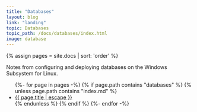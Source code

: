 ```yaml
---
title: "Databases"
layout: blog
link: "landing"
topic: Databases
topic_path: /docs/databases/index.html
image: database
---
```

{% assign pages = site.docs | sort: 'order' %}

Notes from configuring and deploying databases on the Windows Subsystem for Linux.

<ul>
{%- for page in pages -%}
  {% if page.path contains "databases" %}
  {% unless page.path contains "index.md" %}
  <li>
    <a href="{{ page.url | relative_url }}">
      {{ page.title | escape }}
    </a>
  </li>
  {% endunless %}
  {% endif %}
{%- endfor -%}
</ul>